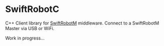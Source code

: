 # SwiftRobotC
C++ Client library for [SwiftRobotM](https://github.com/danielriege/swiftrobotm) middleware. Connect to a SwiftRobotM Master via USB or WiFi. 

Work in progress...

